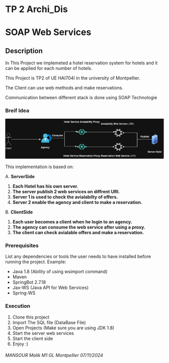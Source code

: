 # TP 2 Archi_Dis
# SOAP Web Services

## Description
In This Project we implemeted a hotel reservation system for  hotels and it can be applied for each number of hotels.

This Project is TP2 of UE HAI704I in the university of Montpellier.

The Client can use web methods and make reservations.

Communication between different stack is done using SOAP Technologie

### Breif Idea

![Alt text](SOAPwebservices.png)

This implementation is based on:
 
A. __ServerSide__

1. **Each Hotel has his own server.**
2. **The server publish 2 web services on diffrent URI.** 
3. **Server 1 is used to check the avialabilty of offers.**
4. **Server 2 enable the agency and client to make a reservation.**

B. __ClientSide__

1. **Each user becomes a client when he login to an agency.**
2. **The agency can consume the web service after using a proxy.**
3. **The client can check avialable offers and make a reservation.**



### Prerequisites
List any dependencies or tools the user needs to have installed before running the project.
Example:
- Java 1.8 (Ability of using wsimport command)
- Maven
- SpringBot 2.7.18
- Jax-WS (Java API for Web Services)
- Spring-WS

### Execution

1. Clone this project
2. Import The SQL file (DataBase File)
3. Open Projects (Make sure you are using JDK 1.8)
4. Start the server web services
5. Start the client side
6. Enjoy :)

###### MANSOUR Malik M1 GL Montpellier 07/11/2024 

